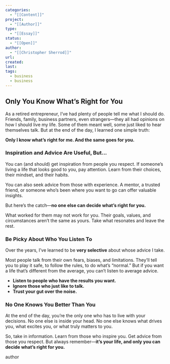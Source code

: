 ```yaml
---
categories:
  - "[[Content]]"
project:
  - "[[Author]]"
type:
  - "[[Essay]]"
status:
  - "[[Open]]"
author:
  - "[[Christopher Sherrod]]"
url: 
created:
last:
tags:
  - business
  - business
---
```

## **Only You Know What’s Right for You**  

As a retired entrepreneur, I’ve had plenty of people tell me what I should do. Friends, family, business partners, even strangers—they all had opinions on how I should live my life. Some of them meant well, some just liked to hear themselves talk. But at the end of the day, I learned one simple truth:  

**Only I know what’s right for me. And the same goes for you.**  

### **Inspiration and Advice Are Useful, But…**  

You can (and should) get inspiration from people you respect. If someone’s living a life that looks good to you, pay attention. Learn from their choices, their mindset, and their habits.  

You can also seek advice from those with experience. A mentor, a trusted friend, or someone who’s been where you want to go can offer valuable insights.  

But here’s the catch—**no one else can decide what’s right for you.**  

What worked for them may not work for you. Their goals, values, and circumstances aren’t the same as yours. Take what resonates and leave the rest.  

### **Be Picky About Who You Listen To**  

Over the years, I’ve learned to be **very selective** about whose advice I take.  

Most people talk from their own fears, biases, and limitations. They’ll tell you to play it safe, to follow the rules, to do what’s “normal.” But if you want a life that’s different from the average, you can’t listen to average advice.  

- **Listen to people who have the results you want.**  
- **Ignore those who just like to talk.**  
- **Trust your gut over the noise.**  

### **No One Knows You Better Than You**  

At the end of the day, you’re the only one who has to live with your decisions. No one else is inside your head. No one else knows what drives you, what excites you, or what truly matters to you.  

So, take in information. Learn from those who inspire you. Get advice from those you respect. But always remember—**it’s your life, and only you can decide what’s right for you.**

author
